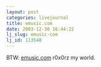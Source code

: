 ```yaml
---
layout: post
categories: livejournal
title: emusic.com
date: 2003-12-30 16:44:22
lj_slug: emusic-com
lj_id: 113548
---
```

BTW: [emusic.com](http://emusic.com) r0x0rz my world.
